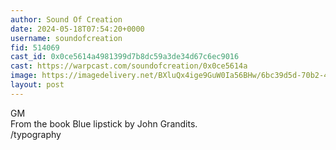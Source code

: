```yaml
---
author: Sound Of Creation
date: 2024-05-18T07:54:20+0000
username: soundofcreation
fid: 514069
cast_id: 0x0ce5614a4981399d7b8dc59a3de34d67c6ec9016
cast: https://warpcast.com/soundofcreation/0x0ce5614a
image: https://imagedelivery.net/BXluQx4ige9GuW0Ia56BHw/6bc39d5d-70b2-4e52-b427-5aba8b088400/original
layout: post
---
```

GM  
From the book Blue lipstick by John Grandits.   
/typography  

<img src='https://imagedelivery.net/BXluQx4ige9GuW0Ia56BHw/6bc39d5d-70b2-4e52-b427-5aba8b088400/original' alt='' referrerpolicy='no-referrer'/>